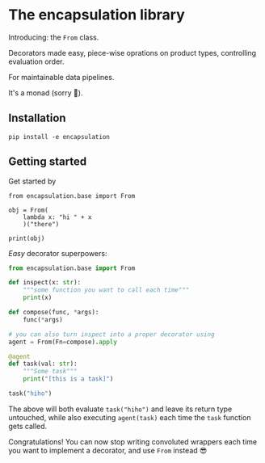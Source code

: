 # The encapsulation library 

Introducing: the `From` class.

Decorators made easy, piece-wise oprations on product types, controlling evaluation order.

For maintainable data pipelines.

It's a monad (sorry 🍪).

## Installation

`pip install -e encapsulation`

## Getting started

Get started by 

```
from encapsulation.base import From

obj = From(
    lambda x: "hi " + x        
    )("there")

print(obj)
```

*Easy* decorator superpowers:

```python
from encapsulation.base import From

def inspect(x: str): 
    """some function you want to call each time"""
    print(x)

def compose(func, *args):
    func(*args)

# you can also turn inspect into a proper decorator using
agent = From(Fn=compose).apply

@agent
def task(val: str):
    """Some task"""
    print("[this is a task]")

task("hiho")
```

The above will both evaluate `task("hiho")` and leave its return type untouched, while also
executing `agent(task)` each time the `task` function gets called.

Congratulations! You can now stop writing convoluted wrappers each time you want to implement a decorator, and use `From` instead 😎